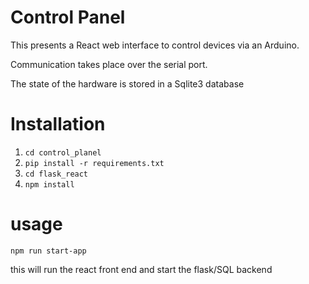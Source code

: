 # Control Panel

This presents a React web interface to control devices via an Arduino.

Communication takes place over the serial port.

The state of the hardware is stored in a Sqlite3 database

# Installation

1. `cd control_planel`
1. `pip install -r requirements.txt`
1. `cd flask_react`
1. `npm install`


# usage
`npm run start-app`

this will run the react front end and start the flask/SQL backend